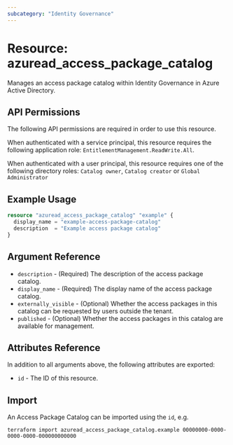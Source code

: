 ```yaml
---
subcategory: "Identity Governance"
---
```


# Resource: azuread_access_package_catalog

Manages an access package catalog within Identity Governance in Azure Active Directory.

## API Permissions

The following API permissions are required in order to use this resource.

When authenticated with a service principal, this resource requires the following application role: `EntitlementManagement.ReadWrite.All`.

When authenticated with a user principal, this resource requires one of the following directory roles: `Catalog owner`, `Catalog creator` or `Global Administrator`


## Example Usage

```terraform
resource "azuread_access_package_catalog" "example" {
  display_name = "example-access-package-catalog"
  description  = "Example access package catalog"
}
```

## Argument Reference

* `description` - (Required) The description of the access package catalog.
* `display_name` - (Required) The display name of the access package catalog.
* `externally_visible` - (Optional) Whether the access packages in this catalog can be requested by users outside the tenant.
* `published` - (Optional) Whether the access packages in this catalog are available for management.

## Attributes Reference

In addition to all arguments above, the following attributes are exported:

* `id` - The ID of this resource.

## Import

An Access Package Catalog can be imported using the `id`, e.g.

```
terraform import azuread_access_package_catalog.example 00000000-0000-0000-0000-000000000000
```


